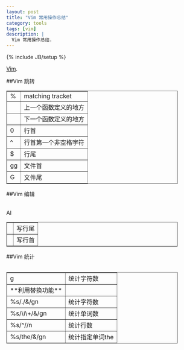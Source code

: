 ```yaml
---
layout: post
title: "Vim 常用操作总结"
category: tools 
tags: [vim]
description: |
  Vim 常用操作总结. 
---
```

{% include JB/setup %}

[Vim](http://www.vim.org/).

##Vim 跳转
<table border="1" style="width:90%">
<tr><td>%</td><td>matching tracket</td></tr>
<tr><td></td><td>上一个函数定义的地方</td></tr>
<tr><td></td><td>下一个函数定义的地方</td></tr>
<tr><td>0</td><td>行首</td></tr>
<tr><td>^</td><td>行首第一个非空格字符</td></tr>
<tr><td>$</td><td>行尾</td></tr>
<tr><td>gg</td><td>文件首</td></tr>
<tr><td>G</td><td>文件尾</td></tr>
<table>

##Vim 编辑
<table border="1" style="width:90%">
<tr>A<td></td><td>写行尾</td></tr>
<tr>I<td></td><td>写行首</td></tr>
<table>

##Vim 统计
<table border="1" style="width:90%">
<tr><td>g<C-g></td><td>统计字符数</td></tr>
<tr><td>**利用替换功能**</td><td></td></tr>
<tr><td>%s/./&/gn</td><td>统计字符数</td></tr>
<tr><td>%s/\i\+/&/gn</td><td>统计单词数</td></tr>
<tr><td>%s/^//n</td><td>统计行数</td></tr>
<tr><td>%s/the/&/gn</td><td>统计指定单词the</td></tr>
<table>
